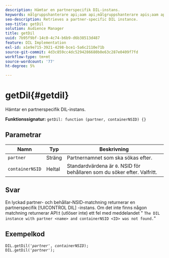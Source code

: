 ```yaml
---
description: Hämtar en partnerspecifik DIL-instans.
keywords: målgruppshanterare api;aam api;målgruppshanterare apis;aam apis
seo-description: Retrieves a partner-specific DIL instance.
seo-title: getDil
solution: Audience Manager
title: getDil
uuid: 7b95f9bf-14c0-4c74-b6b9-d6b38513d487
feature: DIL Implementation
exl-id: a1e9e715-3921-4298-bce1-5a6c2110e71b
source-git-commit: 4d3c859cc4dc5294286680b0e63c287e0409f7fd
workflow-type: tm+mt
source-wordcount: '77'
ht-degree: 5%

---
```


# getDil{#getdil}

Hämtar en partnerspecifik DIL-instans.

**Funktionssignatur:** `getDil: function (partner, containerNSID) {}`

<!-- r_dil_get_dil.xml -->

## Parametrar

| Namn | Typ | Beskrivning |
|---|---|---|
| `partner` | Sträng | Partnernamnet som ska sökas efter. |
| `containerNSID` | Heltal | Standardvärdena är `0`. NSID för behållaren som du söker efter. Valfritt. |

## Svar

En lyckad partner- och behållar-NSID-matchning returnerar en partnerspecifik [!UICONTROL DIL] -instans. Om det inte finns någon matchning returnerar API:t (utlöser inte) ett fel med meddelandet &quot; `The DIL instance with partner <name> and containerNSID <ID> was not found.`&quot;

## Exempelkod

<pre class="java"><code>DIL.getDil('<i>partner</i>', <i>containerNSID</i>); 
DIL.getDil('<i>partner</i>');</code></pre>
